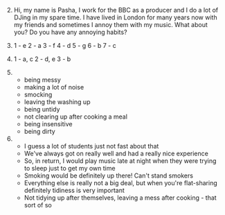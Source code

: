 2.
    Hi, my name is Pasha, I work for the BBC as a producer and I do a lot of DJing in my spare time. I have lived in London for many years now with my friends and sometimes I annoy them with my music. What about you? Do you have any annoying habits?

3.
    1 - e
    2 - a
    3 - f
    4 - d
    5 - g
    6 - b
    7 - c

4.
    1 - a, c
    2 - d, e
    3 - b

5.
    - being messy
    - making a lot of noise
    - smocking
    - leaving the washing up
    - being untidy
    - not clearing up after cooking a meal
    - being insensitive
    - being dirty

6.
    - I guess a lot of students just not fast about that
    - We've always got on really well and had a really nice experience
    - So, in return, I would play music late at night when they were trying to sleep just to get my own time
    - Smoking would be definitely up there! Can't stand smokers
    - Everything else is really not a big deal, but when you're flat-sharing definitely tidiness is very important
    - Not tidying up after themselves, leaving a mess after cooking - that sort of so